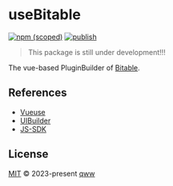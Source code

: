 # useBitable

[![npm (scoped)](https://img.shields.io/npm/v/%40qww0302/use-bitable)](https://www.npmjs.com/package/@qww0302/use-bitable)
[![publish](https://github.com/497363983/useBitable/actions/workflows/publish.yml/badge.svg)](https://github.com/497363983/useBitable/actions/workflows/publish.yml)

> This package is still under development!!!

The vue-based PluginBuilder of [Bitable](https://www.feishu.cn/product/base).

## References

- [Vueuse](https://github.com/vueuse/vueuse)
- [UIBuilder](https://bytedance.feishu.cn/docx/Dt2hdGiHtoP7jrx23N7cPqGBnWg)
- [JS-SDK](https://lark-base-team.github.io/js-sdk-docs/zh/api/bridge#getdata)

## License

[MIT](https://github.com/497363983/useBitable/blob/main/LICENSE) © 2023-present [qww](https://github.com/497363983/)
